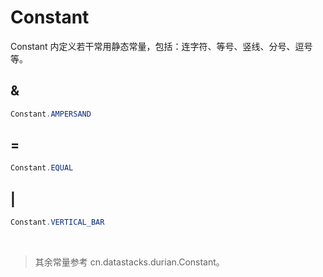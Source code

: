 # Constant

Constant 内定义若干常用静态常量，包括：连字符、等号、竖线、分号、逗号等。

## &

```java
Constant.AMPERSAND
```

## =

```java
Constant.EQUAL
```

## |

```java
Constant.VERTICAL_BAR
```

<br/>

> 其余常量参考 cn.datastacks.durian.Constant。